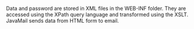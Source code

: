 Data and password are stored in XML files in the WEB-INF folder. They are accessed using the XPath query language and transformed using the XSLT. JavaMail sends data from HTML form to email. 
